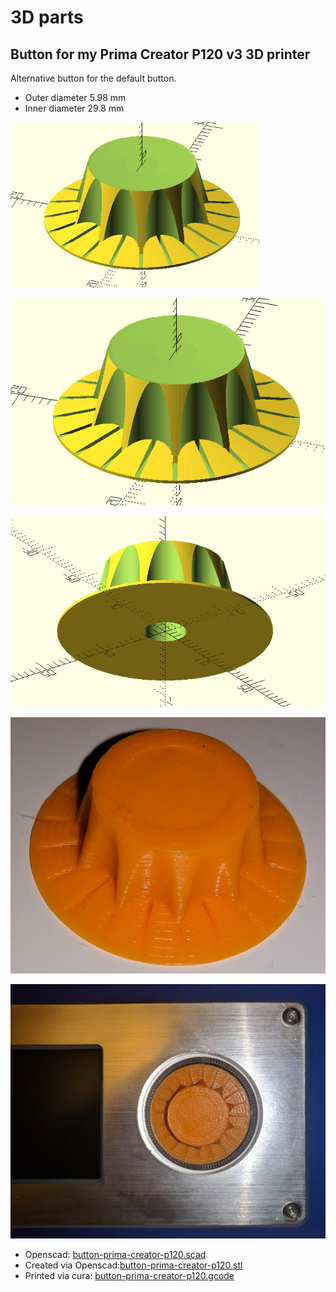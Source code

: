 # 3D parts
  
## Button for my Prima Creator P120 v3 3D printer
  
Alternative button for the default button.  
  
* Outer diameter 5.98 mm  
* Inner diameter 29.8 mm  

<a href="https://raw.githubusercontent.com/tedsluis/3d-parts/master/button-prima-creator-p120-top.png">
  <img src="https://raw.githubusercontent.com/tedsluis/3d-parts/master/button-prima-creator-p120-top.png" alt="button-top" style="width:400px;">
</a>
   
[![button-top](https://raw.githubusercontent.com/tedsluis/3d-parts/master/button-prima-creator-p120-top.png)](https://raw.githubusercontent.com/tedsluis/3d-parts/master/button-prima-creator-p120-top.png)

[![button-bottom](https://raw.githubusercontent.com/tedsluis/3d-parts/master/button-prima-creator-p120-bottom.png)](https://raw.githubusercontent.com/tedsluis/3d-parts/master/button-prima-creator-p120-bottom.png)
  
[![result1](https://raw.githubusercontent.com/tedsluis/3d-parts/master/button-result1.png)](https://raw.githubusercontent.com/tedsluis/3d-parts/master/button-result1.png)
   
[![result2](https://raw.githubusercontent.com/tedsluis/3d-parts/master/button-result2.png)](https://raw.githubusercontent.com/tedsluis/3d-parts/master/button-result2.png)
   
   
* Openscad: [button-prima-creator-p120.scad](https://github.com/tedsluis/3d-parts/blob/master/button-prima-creator-p120.scad)    
* Created via Openscad:[button-prima-creator-p120.stl](https://github.com/tedsluis/3d-parts/blob/master/button-prima-creator-p120.stl)   
* Printed via cura: [button-prima-creator-p120.gcode](https://github.com/tedsluis/3d-parts/blob/master/button-prima-creator-p120.gcode)   
